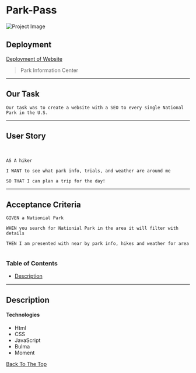 # Park-Pass

![Project Image](./Assets/img/Park-Information.gif)


## Deployment

[Deployment of Website](https://gokublue007.github.io/Park-Pass/)

> Park Information Center

--- 
## Our Task

```
Our task was to create a website with a SEO to every single National Park in the U.S. 

```

---

## User Story
 
```
AS A hiker

I WANT to see what park info, trials, and weather are around me 

SO THAT I can plan a trip for the day!

```

---
## Acceptance Criteria

```
GIVEN a Nationial Park

WHEN you search for Nationial Park in the area it will filter with details 

THEN I am presented with near by park info, hikes and weather for area


```

### Table of Contents

- [Description](#description)

---

## Description


#### Technologies

- Html
- CSS
- JavaScript
- Bulma
- Moment

[Back To The Top](#read-me-template)
